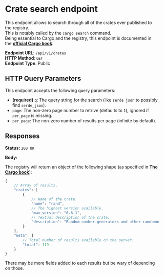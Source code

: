 Crate search endpoint
=====================

This endpoint allows to search through all of the crates ever published to the registry.  
This is notably called by the `cargo search` command.  
Being essential to Cargo and the registry, this endpoint is documented in the [**official Cargo book**](https://doc.rust-lang.org/cargo/reference/registries.html#search).  

**Endpoint URL**: `/api/v1/crates`  
**HTTP Method**: `GET`  
**Endpoint Type:** Public  

HTTP Query Parameters
---------------------

This endpoint accepts the following query parameters:

- **(required)** `q`: The query string for the search (like `serde json` to possibly find `serde_json`).
- `page`: The non-zero page number to retrive (defaults to `1`), ignored if `per_page` is missing.
- `per_page`: The non-zero number of results per page (infinite by default).

Responses
---------

**Status:** `200 OK`

**Body:**

The registry will return an object of the following shape (as specified in [**The Cargo book**](https://doc.rust-lang.org/cargo/reference/registries.html#search)):

```js
{
    // Array of results.
    "crates": [
        {
            // Name of the crate.
            "name": "rand",
            // The highest version available.
            "max_version": "0.6.1",
            // Textual description of the crate.
            "description": "Random number generators and other randomness functionality.",
        }
    ],
    "meta": {
        // Total number of results available on the server.
        "total": 119
    }
}
```

There may be more fields added to each results but be wary of depending on those.
